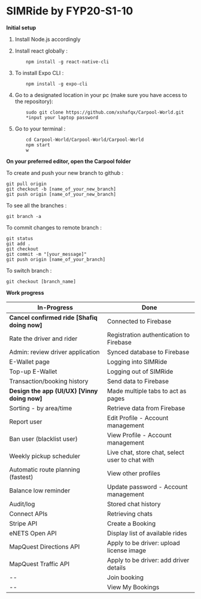 # SIMRide by FYP20-S1-10



**Initial setup**

1. Install Node.js accordingly

2. Install react globally :
    ```
        npm install -g react-native-cli
    ```

3. To install Expo CLI :
    ```
        npm install -g expo-cli
    ```

4. Go to a designated location in your pc (make sure you have access to the repository):
    ```
        sudo git clone https://github.com/xshafqx/Carpool-World.git
        *input your laptop password
    ```

5. Go to your terminal :
    ```
        cd Carpool-World/Carpool-World/Carpool-World
        npm start
        w
    ```



**On your preferred editor, open the Carpool folder**

To create and push your new branch to github :
```
git pull origin
git checkout -b [name_of_your_new_branch]
git push origin [name_of_your_new_branch]
```


To see all the branches :
```
git branch -a
```


To commit changes to remote branch :
```
git status
git add .
git checkout
git commit -m "[your_message]"
git push origin [name_of_your_branch]
```


To switch branch :
```
git checkout [branch_name]
```


**Work progress**

In-Progress | Done
----------- | -----------
**Cancel confirmed ride [Shafiq doing now]** | Connected to Firebase 
Rate the driver and rider | Registration authentication to Firebase 
Admin: review driver application | Synced database to Firebase 
E-Wallet page | Logging into SIMRide 
Top-up E-Wallet | Logging out of SIMRide 
Transaction/booking history | Send data to Firebase 
**Design the app (UI/UX) [Vinny doing now]** | Made multiple tabs to act as pages 
Sorting - by area/time | Retrieve data from Firebase 
Report user | Edit Profile - Account management 
Ban user (blacklist user) | View Profile - Account management 
Weekly pickup scheduler | Live chat, store chat, select user to chat with 
Automatic route planning (fastest) | View other profiles 
Balance low reminder | Update password - Account management
Audit/log | Stored chat history 
Connect APIs | Retrieving chats
Stripe API | Create a Booking
eNETS Open API | Display list of available rides
MapQuest Directions API | Apply to be driver: upload license image
MapQuest Traffic API | Apply to be driver: add driver details
-- | Join booking
-- | View My Bookings

